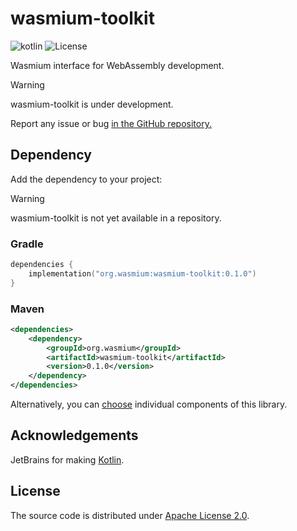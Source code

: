 # wasmium-toolkit

![![kotlin](https://kotlinlang.org/)](https://img.shields.io/badge/kotlin--multiplatform-2.1.20-blue.svg?logo=kotlin) ![![License](https://github.com/wasmium/wasmium-toolkit/blob/main/LICENSE.md)](https://img.shields.io/github/license/wasmium/wasmium-toolkit)

Wasmium interface for WebAssembly development.

> [!WARNING]
> wasmium-toolkit is under development.
>
> Report any issue or bug <a href="https://github.com/wasmium/wasmium-toolkit/issues">in the GitHub repository.</a>
>


## Dependency

Add the dependency to your project:

> [!WARNING]
> wasmium-toolkit is not yet available in a repository.
>

### Gradle

```kotlin
dependencies {
    implementation("org.wasmium:wasmium-toolkit:0.1.0")
}
```

### Maven

```xml
<dependencies>
    <dependency>
        <groupId>org.wasmium</groupId>
        <artifactId>wasmium-toolkit</artifactId>
        <version>0.1.0</version>
    </dependency>
</dependencies>
```

Alternatively, you can [choose](publishing/bom/README.md) individual components of this library.

## Acknowledgements

JetBrains for making [Kotlin](https://kotlinlang.org).

## License

The source code is distributed under [Apache License 2.0](LICENSE.md).
